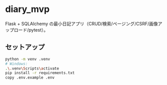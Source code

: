# diary_mvp

Flask + SQLAlchemy の最小日記アプリ（CRUD/検索/ページング/CSRF/画像アップロード/pytest）。

## セットアップ
```bash
python -m venv .venv
# Windows:
.\.venv\Scripts\activate
pip install -r requirements.txt
copy .env.example .env
